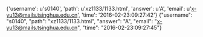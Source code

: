 {'username': u's0140', 'path': u'xz1133/1133.html', 'answer': u'A', 'email': u'x-yu13@mails.tsinghua.edu.cn', 'time': '2016-02-23:09:27:42'}
{"username": "s0140", "path": "xz1133/1133.html", "answer": "A", "email": "x-yu13@mails.tsinghua.edu.cn", "time": "2016-02-23:09:27:45"}